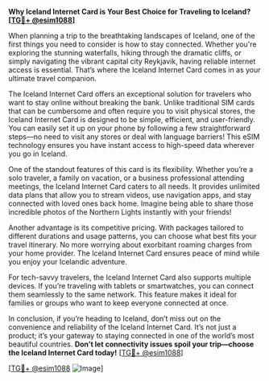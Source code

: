 **Why Iceland Internet Card is Your Best Choice for Traveling to Iceland? [[TG💪+ @esim1088](https://t.me/s/esim1088)]**

When planning a trip to the breathtaking landscapes of Iceland, one of the first things you need to consider is how to stay connected. Whether you're exploring the stunning waterfalls, hiking through the dramatic cliffs, or simply navigating the vibrant capital city Reykjavik, having reliable internet access is essential. That’s where the Iceland Internet Card comes in as your ultimate travel companion.

The Iceland Internet Card offers an exceptional solution for travelers who want to stay online without breaking the bank. Unlike traditional SIM cards that can be cumbersome and often require you to visit physical stores, the Iceland Internet Card is designed to be simple, efficient, and user-friendly. You can easily set it up on your phone by following a few straightforward steps—no need to visit any stores or deal with language barriers! This eSIM technology ensures you have instant access to high-speed data wherever you go in Iceland.

One of the standout features of this card is its flexibility. Whether you’re a solo traveler, a family on vacation, or a business professional attending meetings, the Iceland Internet Card caters to all needs. It provides unlimited data plans that allow you to stream videos, use navigation apps, and stay connected with loved ones back home. Imagine being able to share those incredible photos of the Northern Lights instantly with your friends!

Another advantage is its competitive pricing. With packages tailored to different durations and usage patterns, you can choose what best fits your travel itinerary. No more worrying about exorbitant roaming charges from your home provider. The Iceland Internet Card ensures peace of mind while you enjoy your Icelandic adventure.

For tech-savvy travelers, the Iceland Internet Card also supports multiple devices. If you’re traveling with tablets or smartwatches, you can connect them seamlessly to the same network. This feature makes it ideal for families or groups who want to keep everyone connected at once.

In conclusion, if you’re heading to Iceland, don’t miss out on the convenience and reliability of the Iceland Internet Card. It’s not just a product; it’s your gateway to staying connected in one of the world’s most beautiful countries. **Don’t let connectivity issues spoil your trip—choose the Iceland Internet Card today!** [[TG💪+ @esim1088](https://t.me/s/esim1088)]

[[TG💪+ @esim1088](https://t.me/s/esim1088) ![Image](https://i.postimg.cc/Y0z9fWf4/image.png)]